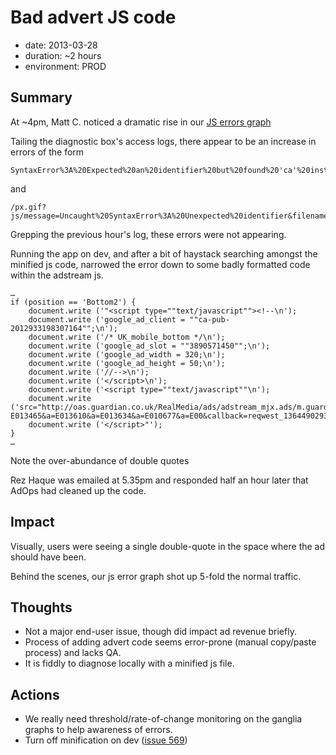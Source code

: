 # Bad advert JS code

 * date: 2013-03-28
 * duration: ~2 hours
 * environment: PROD

## Summary

At ~4pm, Matt C. noticed a dramatic rise in our [JS errors graph](http://graphite.guprod.gnl/render/?width=586&height=308&_salt=1364896453.058&target=ganglia.GU-PROD-Frontend.frontend-diagnostics_eu-west-1.__SummaryInfo__.gu_ads_diagnostics_rate-frontend-diagnostics.sum&yMax=&from=15%3A00_20130328&until=16%3A30_20130328)

Tailing the diagnostic box's access logs, there appear to be an increase in errors of the form

```
SyntaxError%3A%20Expected%20an%20identifier%20but%20found%20'ca'%20instead&filename=undefined&lineno=2
```

and

```
/px.gif?js/message=Uncaught%20SyntaxError%3A%20Unexpected%20identifier&filename=http%3A%2F%2Fm.guardian.co.uk%2F&lineno=3
```

Grepping the previous hour's log, these errors were not appearing.

Running the app on dev, and after a bit of haystack searching amongst the minified js code, narrowed the error down to some badly formatted code within the adstream js.

```
…
if (position == 'Bottom2') {
    document.write ('"<script type=""text/javascript""><!--\n');
    document.write ('google_ad_client = ""ca-pub-2012933198307164"";\n');
    document.write ('/* UK_mobile_bottom */\n');
    document.write ('google_ad_slot = ""3890571450"";\n');
    document.write ('google_ad_width = 320;\n');
    document.write ('google_ad_height = 50;\n');
    document.write ('//-->\n');
    document.write ('</script>\n');
    document.write ('<script type=""text/javascript""\n');
    document.write ('src="http://oas.guardian.co.uk/RealMedia/ads/adstream_mjx.ads/m.guardian.co.uk/m…E013465&a=E013610&a=E013634&a=E010677&a=E00&callback=reqwest_1364490293637"http://pagead2.googlesyndication.com/pagead/show_ads.js"">\n');
    document.write ('</script>"');
}
…
```

Note the over-abundance of double quotes

Rez Haque was emailed at 5.35pm and responded half an hour later that AdOps had cleaned up the code.

## Impact

Visually, users were seeing a single double-quote in the space where the ad should have been.

Behind the scenes, our js error graph shot up 5-fold the normal traffic.

## Thoughts

 * Not a major end-user issue, though did impact ad revenue briefly.
 * Process of adding advert code seems error-prone (manual copy/paste process) and lacks QA.
 * It is fiddly to diagnose locally with a minified js file.
 
## Actions
  
 * We really need threshold/rate-of-change monitoring on the ganglia graphs to help awareness of errors.
 * Turn off minification on dev ([issue 569](https://github.com/guardian/frontend/issues/569))
 
